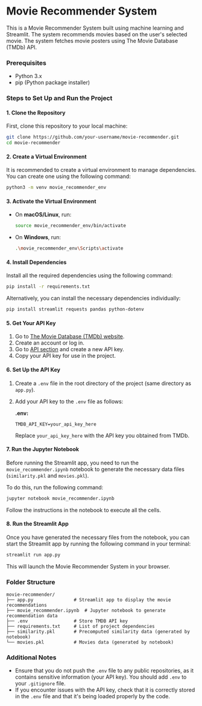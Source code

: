 # Movie Recommender System

This is a Movie Recommender System built using machine learning and Streamlit. The system recommends movies based on the user's selected movie. The system fetches movie posters using The Movie Database (TMDb) API.

### Prerequisites

* Python 3.x
* pip (Python package installer)

### Steps to Set Up and Run the Project

#### 1. **Clone the Repository**

First, clone this repository to your local machine:

```bash
git clone https://github.com/your-username/movie-recommender.git
cd movie-recommender
```

#### 2. **Create a Virtual Environment**

It is recommended to create a virtual environment to manage dependencies. You can create one using the following command:

```bash
python3 -m venv movie_recommender_env
```

#### 3. **Activate the Virtual Environment**

* On **macOS/Linux**, run:

  ```bash
  source movie_recommender_env/bin/activate
  ```

* On **Windows**, run:

  ```bash
  .\movie_recommender_env\Scripts\activate
  ```

#### 4. **Install Dependencies**

Install all the required dependencies using the following command:

```bash
pip install -r requirements.txt
```

Alternatively, you can install the necessary dependencies individually:

```bash
pip install streamlit requests pandas python-dotenv
```

#### 5. **Get Your API Key**

1. Go to [The Movie Database (TMDb) website](https://www.themoviedb.org/).
2. Create an account or log in.
3. Go to [API section](https://www.themoviedb.org/settings/api) and create a new API key.
4. Copy your API key for use in the project.

#### 6. **Set Up the API Key**

1. Create a `.env` file in the root directory of the project (same directory as `app.py`).
2. Add your API key to the `.env` file as follows:

   **.env:**

   ```
   TMDB_API_KEY=your_api_key_here
   ```

   Replace `your_api_key_here` with the API key you obtained from TMDb.

#### 7. **Run the Jupyter Notebook**

Before running the Streamlit app, you need to run the `movie_recommender.ipynb` notebook to generate the necessary data files (`similarity.pkl` and `movies.pkl`).

To do this, run the following command:

```bash
jupyter notebook movie_recommender.ipynb
```

Follow the instructions in the notebook to execute all the cells.

#### 8. **Run the Streamlit App**

Once you have generated the necessary files from the notebook, you can start the Streamlit app by running the following command in your terminal:

```bash
streamlit run app.py
```

This will launch the Movie Recommender System in your browser.

### Folder Structure

```
movie-recommender/
├── app.py               # Streamlit app to display the movie recommendations
├── movie_recommender.ipynb  # Jupyter notebook to generate recommendation data
├── .env                 # Store TMDB API key
├── requirements.txt     # List of project dependencies
├── similarity.pkl       # Precomputed similarity data (generated by notebook)
└── movies.pkl           # Movies data (generated by notebook)
```

### Additional Notes

* Ensure that you do not push the `.env` file to any public repositories, as it contains sensitive information (your API key). You should add `.env` to your `.gitignore` file.
* If you encounter issues with the API key, check that it is correctly stored in the `.env` file and that it's being loaded properly by the code.

